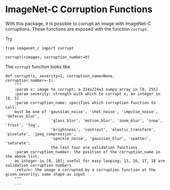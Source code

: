 # ImageNet-C Corruption Functions

With this package, it is possible to corrupt an image with ImageNet-C corruptions.
These functions are exposed with the function ```corrupt```.

Try
```
from imagenet_c import corrupt

corrupt(<image>, corruption_number=0)
```

The ```corrupt``` function looks like
```
def corrupt(x, severity=1, corruption_name=None, corruption_number=-1):
    """
    :param x: image to corrupt; a 224x224x3 numpy array in [0, 255]
    :param severity: strength with which to corrupt x; an integer in [0, 5]
    :param corruption_name: specifies which corruption function to call;
    must be one of 'gaussian_noise', 'shot_noise', 'impulse_noise', 'defocus_blur',
                    'glass_blur', 'motion_blur', 'zoom_blur', 'snow', 'frost', 'fog',
                    'brightness', 'contrast', 'elastic_transform', 'pixelate', 'jpeg_compression',
                    'speckle_noise', 'gaussian_blur', 'spatter', 'saturate';
                    the last four are validation functions
    :param corruption_number: the position of the corruption_name in the above list;
    an integer in [0, 18]; useful for easy looping; 15, 16, 17, 18 are validation corruption numbers
    :return: the image x corrupted by a corruption function at the given severity; same shape as input
    """
    ...

```
